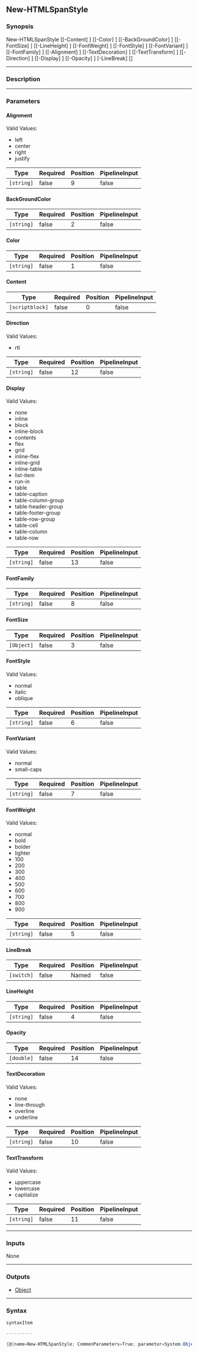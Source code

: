 New-HTMLSpanStyle
-----------------




### Synopsis

New-HTMLSpanStyle [[-Content] <scriptblock>] [[-Color] <string>] [[-BackGroundColor] <string>] [[-FontSize] <Object>] [[-LineHeight] <string>] [[-FontWeight] <string>] [[-FontStyle] <string>] [[-FontVariant] <string>] [[-FontFamily] <string>] [[-Alignment] <string>] [[-TextDecoration] <string>] [[-TextTransform] <string>] [[-Direction] <string>] [[-Display] <string>] [[-Opacity] <double>] [-LineBreak] [<CommonParameters>]




---


### Description


---


### Parameters
#### **Alignment**

Valid Values:

* left
* center
* right
* justify






|Type      |Required|Position|PipelineInput|
|----------|--------|--------|-------------|
|`[string]`|false   |9       |false        |



#### **BackGroundColor**




|Type      |Required|Position|PipelineInput|
|----------|--------|--------|-------------|
|`[string]`|false   |2       |false        |



#### **Color**




|Type      |Required|Position|PipelineInput|
|----------|--------|--------|-------------|
|`[string]`|false   |1       |false        |



#### **Content**




|Type           |Required|Position|PipelineInput|
|---------------|--------|--------|-------------|
|`[scriptblock]`|false   |0       |false        |



#### **Direction**

Valid Values:

* rtl






|Type      |Required|Position|PipelineInput|
|----------|--------|--------|-------------|
|`[string]`|false   |12      |false        |



#### **Display**

Valid Values:

* none
* inline
* block
* inline-block
* contents
* flex
* grid
* inline-flex
* inline-grid
* inline-table
* list-item
* run-in
* table
* table-caption
* table-column-group
* table-header-group
* table-footer-group
* table-row-group
* table-cell
* table-column
* table-row






|Type      |Required|Position|PipelineInput|
|----------|--------|--------|-------------|
|`[string]`|false   |13      |false        |



#### **FontFamily**




|Type      |Required|Position|PipelineInput|
|----------|--------|--------|-------------|
|`[string]`|false   |8       |false        |



#### **FontSize**




|Type      |Required|Position|PipelineInput|
|----------|--------|--------|-------------|
|`[Object]`|false   |3       |false        |



#### **FontStyle**

Valid Values:

* normal
* italic
* oblique






|Type      |Required|Position|PipelineInput|
|----------|--------|--------|-------------|
|`[string]`|false   |6       |false        |



#### **FontVariant**

Valid Values:

* normal
* small-caps






|Type      |Required|Position|PipelineInput|
|----------|--------|--------|-------------|
|`[string]`|false   |7       |false        |



#### **FontWeight**

Valid Values:

* normal
* bold
* bolder
* lighter
* 100
* 200
* 300
* 400
* 500
* 600
* 700
* 800
* 900






|Type      |Required|Position|PipelineInput|
|----------|--------|--------|-------------|
|`[string]`|false   |5       |false        |



#### **LineBreak**




|Type      |Required|Position|PipelineInput|
|----------|--------|--------|-------------|
|`[switch]`|false   |Named   |false        |



#### **LineHeight**




|Type      |Required|Position|PipelineInput|
|----------|--------|--------|-------------|
|`[string]`|false   |4       |false        |



#### **Opacity**




|Type      |Required|Position|PipelineInput|
|----------|--------|--------|-------------|
|`[double]`|false   |14      |false        |



#### **TextDecoration**

Valid Values:

* none
* line-through
* overline
* underline






|Type      |Required|Position|PipelineInput|
|----------|--------|--------|-------------|
|`[string]`|false   |10      |false        |



#### **TextTransform**

Valid Values:

* uppercase
* lowercase
* capitalize






|Type      |Required|Position|PipelineInput|
|----------|--------|--------|-------------|
|`[string]`|false   |11      |false        |





---


### Inputs
None




---


### Outputs
* [Object](https://learn.microsoft.com/en-us/dotnet/api/System.Object)






---


### Syntax
```PowerShell
syntaxItem
```
```PowerShell
----------
```
```PowerShell
{@{name=New-HTMLSpanStyle; CommonParameters=True; parameter=System.Object[]}}
```
